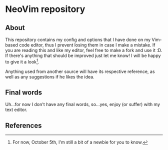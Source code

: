 # NeoVim repository

## About
This repository contains my config and options that I have done on my Vim-based code editor, thus I prevent losing them in case I make a mistake.
If you are reading this and like my editor, feel free to make a fork and use it :D. If there's anything that should be improved just let me know! I will be happy to give it a look[^1].

Anything used from another source will have its respective reference, as well as any suggestions if he likes the idea.

## Final words
Uh...for now I don't have any final words, so...yes, enjoy (or suffer) with my text editor.

## References

[^1]: For now, October 5th, I'm still a bit of a newbie for you to know.
